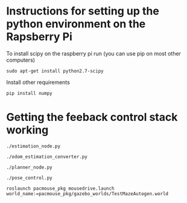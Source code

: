 # Instructions for setting up the python environment on the Rapsberry Pi

To install scipy on the raspberry pi run (you can use pip on most other computers)
```
sudo apt-get install python2.7-scipy
```

Install other requirements
```
pip install numpy
```


# Getting the feeback control stack working

```
./estimation_node.py
```

```
./odom_estimation_converter.py
```

```
./planner_node.py
```

```
./pose_control.py
```

```
roslaunch pacmouse_pkg mousedrive.launch world_name:=pacmouse_pkg/gazebo_worlds/TestMazeAutogen.world
```
